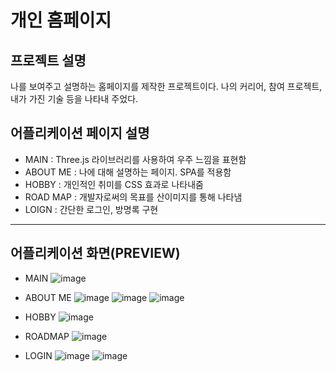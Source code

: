 # 개인 홈페이지

## 프로젝트 설명
나를 보여주고 설명하는 홈페이지를 제작한 프로젝트이다.
나의 커리어, 참여 프로젝트,내가 가진 기술 등을 나타내 주었다. 

## 어플리케이션 페이지 설명
- MAIN : Three.js 라이브러리를 사용하여 우주 느낌을 표현함
- ABOUT ME : 나에 대해 설명하는 페이지. SPA를 적용함
- HOBBY : 개인적인 취미를 CSS 효과로 나타내줌
- ROAD MAP : 개발자로써의 목표를 산이미지를 통해 나타냄
- LOIGN : 간단한 로그인, 방명록 구현

---
## 어플리케이션 화면(PREVIEW)
- MAIN
![image](https://user-images.githubusercontent.com/59429551/116686529-e5f0b480-a9ee-11eb-87b5-8ce56d812eea.png)

- ABOUT ME
![image](https://user-images.githubusercontent.com/59429551/116686323-a033ec00-a9ee-11eb-92a5-c27d11784aaa.png)
![image](https://user-images.githubusercontent.com/59429551/116686395-b3df5280-a9ee-11eb-825d-cc4608a58778.png)
![image](https://user-images.githubusercontent.com/59429551/116686447-c8234f80-a9ee-11eb-82bb-9f49d2bb5164.png)

- HOBBY
![image](https://user-images.githubusercontent.com/59429551/116686245-81cdf080-a9ee-11eb-8fba-e0b8b64c3438.png)

- ROADMAP
![image](https://user-images.githubusercontent.com/59429551/116686144-5cd97d80-a9ee-11eb-9f89-cdf6f5582b6d.png)

- LOGIN
![image](https://user-images.githubusercontent.com/59429551/116686024-33205680-a9ee-11eb-8246-d46de88fede0.png)
![image](https://user-images.githubusercontent.com/59429551/116686084-46cbbd00-a9ee-11eb-9329-eab1c8117008.png)



